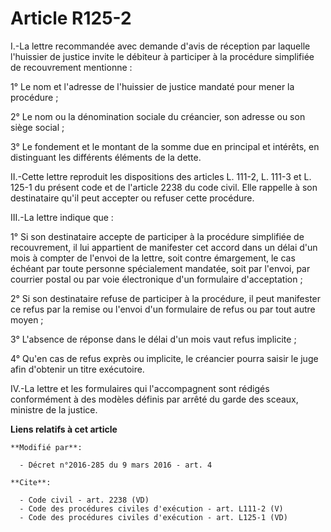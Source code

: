# Article R125-2

I.-La lettre recommandée avec demande d'avis de réception par laquelle l'huissier de justice invite le débiteur à participer
à la procédure simplifiée de recouvrement mentionne : 

1° Le nom et l'adresse de l'huissier de justice mandaté pour mener la procédure ; 

2° Le nom ou la dénomination sociale du créancier, son adresse ou son siège social ; 

3° Le fondement et le montant de la somme due en principal et intérêts, en distinguant les différents éléments de la dette. 

II.-Cette lettre reproduit les dispositions des articles L. 111-2, L. 111-3 et L. 125-1 du présent code et de l'article 2238
du code civil. Elle rappelle à son destinataire qu'il peut accepter ou refuser cette procédure. 

III.-La lettre indique que : 

1° Si son destinataire accepte de participer à la procédure simplifiée de recouvrement, il lui appartient de manifester cet
accord dans un délai d'un mois à compter de l'envoi de la lettre, soit contre émargement, le cas échéant par toute personne
spécialement mandatée, soit par l'envoi, par courrier postal ou par voie électronique d'un formulaire d'acceptation ; 

2° Si son destinataire refuse de participer à la procédure, il peut manifester ce refus par la remise ou l'envoi d'un
formulaire de refus ou par tout autre moyen ; 

3° L'absence de réponse dans le délai d'un mois vaut refus implicite ; 

4° Qu'en cas de refus exprès ou implicite, le créancier pourra saisir le juge afin d'obtenir un titre exécutoire. 

IV.-La lettre et les formulaires qui l'accompagnent sont rédigés conformément à des modèles définis par arrêté du garde des
sceaux, ministre de la justice.

**Liens relatifs à cet article**

	**Modifié par**:

	  - Décret n°2016-285 du 9 mars 2016 - art. 4

	**Cite**:

	  - Code civil - art. 2238 (VD)
	  - Code des procédures civiles d'exécution - art. L111-2 (V)
	  - Code des procédures civiles d'exécution - art. L125-1 (VD)
